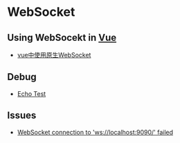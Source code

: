 # WebSocket

## Using WebSocekt in [Vue](https://vuejs.org)
* [vue中使用原生WebSocket](https://www.jianshu.com/p/4b80167de0ee)

## Debug
* [Echo Test](http://websocket.org/echo.html)

## Issues
* [WebSocket connection to 'ws://localhost:9090/' failed](https://stackoverflow.com/questions/44575978/websocket-connection-to-ws-localhost9090-failed-error-in-connection-estab)
